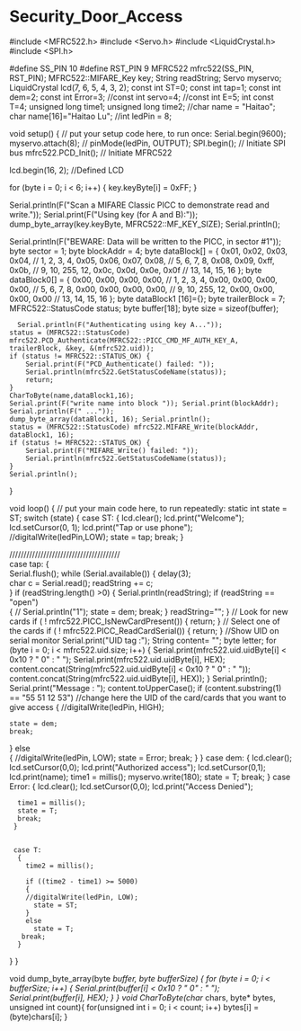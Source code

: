 # Security_Door_Access
#include <MFRC522.h>
#include <Servo.h>
#include <LiquidCrystal.h>
#include <SPI.h>

#define SS_PIN 10
#define RST_PIN 9
MFRC522 mfrc522(SS_PIN, RST_PIN);
MFRC522::MIFARE_Key key;
String readString;
Servo myservo; 
LiquidCrystal lcd(7, 6, 5, 4, 3, 2);
const int ST=0;
const int tap=1;
const int dem=2;
const int Error=3;
//const int servo=4;
//const int E=5;
int const T=4;
unsigned long time1;
unsigned long time2;
//char name = "Haitao";
char name[16]="Haitao Lu";
//int ledPin = 8;

void setup() {
  // put your setup code here, to run once:
 Serial.begin(9600);
 myservo.attach(8);
// pinMode(ledPin, OUTPUT);
  SPI.begin();      // Initiate  SPI bus
  mfrc522.PCD_Init();   // Initiate MFRC522

  lcd.begin(16, 2);   //Defined LCD

  for (byte i = 0; i < 6; i++) 
    {
        key.keyByte[i] = 0xFF;
    }

  Serial.println(F("Scan a MIFARE Classic PICC to demonstrate read and write."));
  Serial.print(F("Using key (for A and B):"));
  dump_byte_array(key.keyByte, MFRC522::MF_KEY_SIZE);
  Serial.println();
    
  Serial.println(F("BEWARE: Data will be written to the PICC, in sector #1"));
    byte sector         = 1;
    byte blockAddr      = 4;
    byte dataBlock[]    = {
        0x01, 0x02, 0x03, 0x04, //  1,  2,   3,  4,
        0x05, 0x06, 0x07, 0x08, //  5,  6,   7,  8,
        0x08, 0x09, 0xff, 0x0b, //  9, 10, 255, 12,
        0x0c, 0x0d, 0x0e, 0x0f  // 13, 14,  15, 16
    };
    byte dataBlock0[]    = {
        0x00, 0x00, 0x00, 0x00, //  1,  2,   3,  4,
        0x00, 0x00, 0x00, 0x00, //  5,  6,   7,  8,
        0x00, 0x00, 0x00, 0x00, //  9, 10, 255, 12,
        0x00, 0x00, 0x00, 0x00  // 13, 14,  15, 16
    };
     byte dataBlock1 [16]={};
    byte trailerBlock   = 7;
    MFRC522::StatusCode status;
      byte buffer[18];
      byte size = sizeof(buffer);

      Serial.println(F("Authenticating using key A..."));
    status = (MFRC522::StatusCode) mfrc522.PCD_Authenticate(MFRC522::PICC_CMD_MF_AUTH_KEY_A, trailerBlock, &key, &(mfrc522.uid));
    if (status != MFRC522::STATUS_OK) {
        Serial.print(F("PCD_Authenticate() failed: "));
        Serial.println(mfrc522.GetStatusCodeName(status));
        return;
    }
    CharToByte(name,dataBlock1,16);
    Serial.print(F("write name into block ")); Serial.print(blockAddr);
    Serial.println(F(" ..."));
    dump_byte_array(dataBlock1, 16); Serial.println();
    status = (MFRC522::StatusCode) mfrc522.MIFARE_Write(blockAddr, dataBlock1, 16);
    if (status != MFRC522::STATUS_OK) {
        Serial.print(F("MIFARE_Write() failed: "));
        Serial.println(mfrc522.GetStatusCodeName(status));
    }
    Serial.println();
}



void loop() {
  // put your main code here, to run repeatedly:
  static int state = ST;
   switch (state)
  {
       case ST:
      {
        lcd.clear();
        lcd.print("Welcome");
        lcd.setCursor(0, 1);
        lcd.print("Tap or use phone");
        //digitalWrite(ledPin,LOW);
        state = tap;
        break;
      }

   ///////////////////////////////////////   
      case tap:
      {  
        Serial.flush();
        while (Serial.available()) {
    delay(3);  
    char c = Serial.read();
    readString += c;    
  }
  if (readString.length() >0) {
    Serial.println(readString);
    if (readString == "open")     
    {
     // Serial.println("1");
          state = dem;
    break;
    }
    readString="";
  }
 // Look for new cards
  if ( ! mfrc522.PICC_IsNewCardPresent()) 
  {
    return;
  }
  // Select one of the cards
  if ( ! mfrc522.PICC_ReadCardSerial()) 
  {
    return;
  }
  //Show UID on serial monitor
  Serial.print("UID tag :");
  String content= "";
  byte letter;
  for (byte i = 0; i < mfrc522.uid.size; i++) 
  {
     Serial.print(mfrc522.uid.uidByte[i] < 0x10 ? " 0" : " ");
     Serial.print(mfrc522.uid.uidByte[i], HEX);
     content.concat(String(mfrc522.uid.uidByte[i] < 0x10 ? " 0" : " "));
     content.concat(String(mfrc522.uid.uidByte[i], HEX));
  }
  Serial.println();
  Serial.print("Message : ");
  content.toUpperCase();
   if (content.substring(1) == "55 51 12 53") //change here the UID of the card/cards that you want to give access
  {
    //digitalWrite(ledPin, HIGH);
     
    state = dem;
    break;
  } 
   else  
  {
    //digitalWrite(ledPin, LOW);
    state = Error;
    break;
  }
}
     case dem:
     {
          lcd.clear();
          lcd.setCursor(0,0);
          lcd.print("Authorized access");
          lcd.setCursor(0,1);
          lcd.print(name);
          time1 = millis();
          myservo.write(180);
          state = T;
          break;
     }
     case Error:
     {
      lcd.clear();
      lcd.setCursor(0,0);
      lcd.print("Access Denied");
      
      time1 = millis();
      state = T;
      break;
     }


     case T:
      {       
        time2 = millis();

        if ((time2 - time1) >= 5000)
        {
        //digitalWrite(ledPin, LOW);
          state = ST;
        }
        else
          state = T;
       break;
      }
  }
}

void dump_byte_array(byte *buffer, byte bufferSize) {
    for (byte i = 0; i < bufferSize; i++) {
        Serial.print(buffer[i] < 0x10 ? " 0" : " ");
        Serial.print(buffer[i], HEX);
    }
}
void CharToByte(char* chars, byte* bytes, unsigned int count){
    for(unsigned int i = 0; i < count; i++)
        bytes[i] = (byte)chars[i];
}
